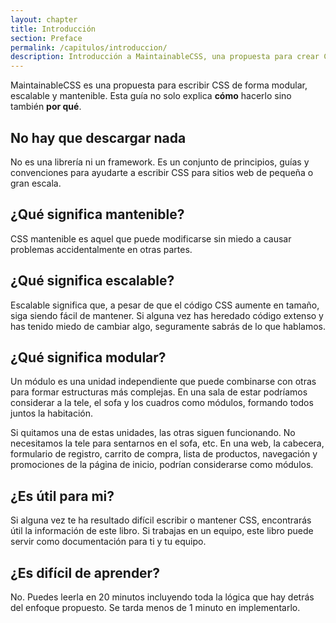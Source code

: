 ```yaml
---
layout: chapter
title: Introducción
section: Preface
permalink: /capitulos/introduccion/
description: Introducción a MaintainableCSS, una propuesta para crear CSS modular, escalable y mantenible.
---
```


MaintainableCSS es una propuesta para escribir CSS de forma modular, escalable y mantenible. Esta guía no solo explica **cómo** hacerlo sino también **por qué**.

## No hay que descargar nada

No es una librería ni un framework. Es un conjunto de principios, guías y convenciones para ayudarte a escribir CSS para sitios web de pequeña o gran escala.

## ¿Qué significa mantenible?

CSS mantenible es aquel que puede modificarse sin miedo a causar problemas accidentalmente en otras partes.

## ¿Qué significa escalable?

Escalable significa que, a pesar de que el código CSS aumente en tamaño, siga siendo fácil de mantener. Si alguna vez has heredado código extenso y has tenido miedo de cambiar algo, seguramente sabrás de lo que hablamos.

## ¿Qué significa modular?

Un módulo es una unidad independiente que puede combinarse con otras para formar estructuras más complejas. En una sala de estar podríamos considerar a la tele, el sofa y los cuadros como módulos, formando todos juntos la habitación.

Si quitamos una de estas unidades, las otras siguen funcionando. No necesitamos la tele para sentarnos en el sofa, etc. En una web, la cabecera, formulario de registro, carrito de compra, lista de productos, navegación y promociones de la página de inicio, podrían considerarse como módulos.

## ¿Es útil para mi?

Si alguna vez te ha resultado difícil escribir o mantener CSS, encontrarás útil la información de este libro. Si trabajas en un equipo, este libro puede servir como documentación para ti y tu equipo.

## ¿Es difícil de aprender?

No. Puedes leerla en 20 minutos incluyendo toda la lógica que hay detrás del enfoque propuesto. Se tarda menos de 1 minuto en implementarlo.
